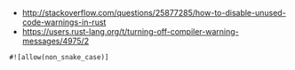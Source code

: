 - http://stackoverflow.com/questions/25877285/how-to-disable-unused-code-warnings-in-rust
- https://users.rust-lang.org/t/turning-off-compiler-warning-messages/4975/2

`#![allow(non_snake_case)]`
